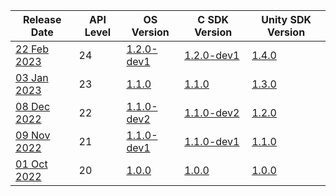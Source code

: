 | Release Date                                                               | API Level | OS Version                                                          | C SDK Version                                                        | Unity SDK Version                                                     |
| -------------------------------------------------------------------------- | --------- | ------------------------------------------------------------------- | -------------------------------------------------------------------- | --------------------------------------------------------------------- |
| [22 Feb 2023](/versioned_docs/version-22-Feb-2023/releases/release-2023-february/february-release-notes.md) | 24        | [1.2.0-dev1](/versioned_docs/version-22-Feb-2023/releases/release-2023-february/os-release-notes/os-release-notes.md) | [1.2.0-dev1](/versioned_docs/version-22-Feb-2023/releases/release-2023-february/sdk-release-notes.md) | [1.4.0](/versioned_docs/version-22-Feb-2023/releases/release-2023-february/unity-sdk-release-notes.md) |
| [03 Jan 2023](/versioned_docs/version-22-Feb-2023/releases/release-2023-january/january-release-notes.md)   | 23        | [1.1.0](/versioned_docs/version-22-Feb-2023/releases/release-2023-january/os-release-notes/os-release-notes.md)       | [1.1.0](/versioned_docs/version-22-Feb-2023/releases/release-2023-january/sdk-release-notes.md)       | [1.3.0](/versioned_docs/version-22-Feb-2023/releases/release-2023-january/unity-sdk-release-notes.md)  |
| [08 Dec 2022](/versioned_docs/version-22-Feb-2023/releases/release-2022-december/december-release-notes.md) | 22        | [1.1.0-dev2](/versioned_docs/version-22-Feb-2023/releases/release-2022-december/os-release-notes/os-release-notes.md) | [1.1.0-dev2](/versioned_docs/version-22-Feb-2023/releases/release-2022-december/sdk-release-notes.md) | [1.2.0](/versioned_docs/version-22-Feb-2023/releases/release-2022-december/unity-sdk-release-notes.md) |
| [09 Nov 2022](/versioned_docs/version-22-Feb-2023/releases/release-2022-november/november-release-notes.md) | 21        | [1.1.0-dev1](/versioned_docs/version-22-Feb-2023/releases/release-2022-november/os-release-notes/os-release-notes.md) | [1.1.0-dev1](/versioned_docs/version-22-Feb-2023/releases/release-2022-november/sdk-release-notes.md) | [1.1.0](/versioned_docs/version-22-Feb-2023/releases/release-2022-november/unity-sdk-release-notes.md) |
| [01 Oct 2022](/versioned_docs/version-22-Feb-2023/releases/release-2022-october/october-release-notes.md)   | 20        | [1.0.0](/versioned_docs/version-22-Feb-2023/releases/release-2022-october/os-release-notes/os-release-notes.md)       | [1.0.0](/versioned_docs/version-22-Feb-2023/releases/release-2022-october/sdk-release-notes.md)       | [1.0.0](/versioned_docs/version-22-Feb-2023/releases/release-2022-october/unity-sdk-release-notes.md)  |

